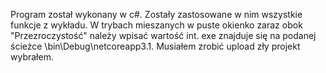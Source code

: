 Program został wykonany w c#. Zostały zastosowane w nim wszystkie funkcje z wykładu. W trybach mieszanych w puste okienko zaraz obok "Przezroczystość" należy wpisać wartość int.
exe znajduje się na podanej ścieżce \bin\Debug\netcoreapp3.1. Musiałem zrobić upload zły projekt wybrałem. 
